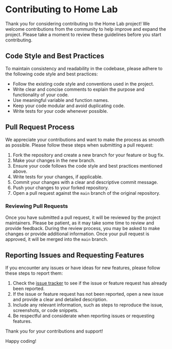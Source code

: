 # Contributing to Home Lab

Thank you for considering contributing to the Home Lab project! We welcome contributions from the community to help improve and expand the project. Please take a moment to review these guidelines before you start contributing.

## Code Style and Best Practices

To maintain consistency and readability in the codebase, please adhere to the following code style and best practices:

- Follow the existing code style and conventions used in the project.
- Write clear and concise comments to explain the purpose and functionality of your code.
- Use meaningful variable and function names.
- Keep your code modular and avoid duplicating code.
- Write tests for your code whenever possible.

## Pull Request Process

We appreciate your contributions and want to make the process as smooth as possible. Please follow these steps when submitting a pull request:

1. Fork the repository and create a new branch for your feature or bug fix.
2. Make your changes in the new branch.
3. Ensure your code follows the code style and best practices mentioned above.
4. Write tests for your changes, if applicable.
5. Commit your changes with a clear and descriptive commit message.
6. Push your changes to your forked repository.
7. Open a pull request against the `main` branch of the original repository.

### Reviewing Pull Requests

Once you have submitted a pull request, it will be reviewed by the project maintainers. Please be patient, as it may take some time to review and provide feedback. During the review process, you may be asked to make changes or provide additional information. Once your pull request is approved, it will be merged into the `main` branch.

## Reporting Issues and Requesting Features

If you encounter any issues or have ideas for new features, please follow these steps to report them:

1. Check the [issue tracker](https://github.com/elhaddajiOtmane/home_lab/issues) to see if the issue or feature request has already been reported.
2. If the issue or feature request has not been reported, open a new issue and provide a clear and detailed description.
3. Include any relevant information, such as steps to reproduce the issue, screenshots, or code snippets.
4. Be respectful and considerate when reporting issues or requesting features.

Thank you for your contributions and support!

Happy coding!

